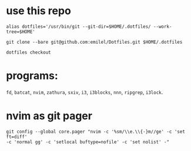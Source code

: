 # use this repo
```console
alias dotfiles='/usr/bin/git --git-dir=$HOME/.dotfiles/ --work-tree=$HOME'
```

```console
git clone --bare git@github.com:emilel/Dotfiles.git $HOME/.dotfiles
```

```console
dotfiles checkout
```

# programs:
`fd`, `batcat`, `nvim`, `zathura`, `sxiv`, `i3`, `i3blocks`, `nnn`, `ripgrep`,
`i3lock`.

# nvim as git pager
```console
git config --global core.pager "nvim -c '%sm/\\e.\\{-}m//ge' -c 'set ft=diff'
-c 'normal gg' -c 'setlocal buftype=nofile' -c 'set nolist' -"
```
